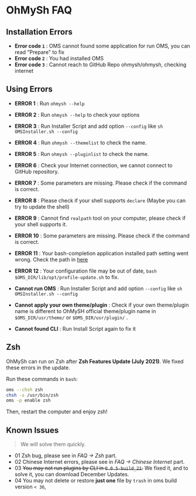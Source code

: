 # OhMySh FAQ

## Installation Errors

- **Error code `1`** : OMS cannot found some application for run OMS, you can read "Prepare" to fix
- **Error code `2`** : You had installed OMS
- **Error code `3`** : Cannot reach to GitHub Repo ohmysh/ohmysh, checking internet

## Using Errors

- **ERROR 1** : Run `ohmysh --help`
- **ERROR 2** : Run `ohmysh --help` to check your options
- **ERROR 3** : Run Installer Script and add option `--config` like `sh OMSInstaller.sh --config`
- **ERROR 4** : Run `ohmysh --themelist` to check the name.
- **ERROR 5** : Run `ohmysh --pluginlist` to check the name.
- **ERROR 6** : Check your Internet connection, we cannot connect to GitHub repository.
- **ERROR 7** : Some parameters are missing. Please check if the command is correct.
- **ERROR 8** : Please check if your shell supports `declare` (Maybe you can try to update the shell)
- **ERROR 9** : Cannot find `realpath` tool on your computer, please check if your shell supports it.
- **ERROR 10** : Some parameters are missing. Please check if the command is correct.
- **ERROR 11** : Your bash-completion application installed path setting went wrong. Check the path in [here](/using/comp)
- **ERROR 12** : Your configuration file may be out of date, `bash $OMS_DIR/lib/opt/profile-update.sh` to fix.



- **Cannot run OMS** : Run Installer Script and add option `--config` like `sh OMSInstaller.sh --config`
- **Cannot apply your own theme/plugin** : Check if your own theme/plugin name is different to OhMySH official theme/plugin name in `$OMS_DIR/usr/theme/` or `$OMS_DIR/usr/plugin/` .
- **Cannot found CLI** : Run Install Script again to fix it

## Zsh

OhMySh can run on Zsh after **Zsh Features Update (July 2021)**. We fixed these errors in the update.

Run these commands in `bash`:

```bash
oms --chsh zsh
chsh -s /usr/bin/zsh
oms -p enable zsh
```

Then, restart the computer and enjoy zsh!

## Known Issues

> We will solve them quickly.

- 01 Zsh bug, please see in _FAQ -> Zsh_ part.
- 02 Chinese Internet errors, please see in _FAQ -> Chinese Internet_ part.
- 03 ~~You may not run plugins by CLI in `0.0.5-build_21`.~~ We fixed it, and to solve it, you can download December Updates.
- 04 You may not delete or restore **just one** file by `trash` in oms build version `< 36`, <!-- you can download February Updates. -->
